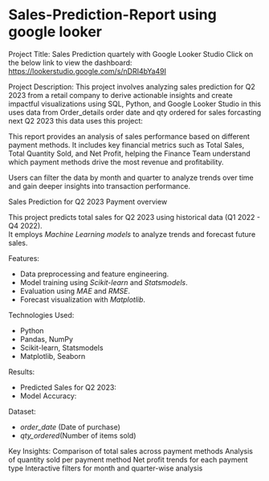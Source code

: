 # Sales-Prediction-Report using google looker 
Project Title: Sales Prediction quartely with Google Looker Studio Click on the below link to view the dashboard:
https://lookerstudio.google.com/s/nDRI4bYa49I

Project Description: This project involves analyzing sales prediction for Q2 2023 from a retail company to derive actionable insights and create impactful visualizations using SQL, Python, and Google Looker Studio in this uses data from Order_details order date and qty ordered for sales forcasting next Q2 2023 this data uses this project:

This report provides an analysis of sales performance based on different payment methods. It includes key financial metrics such as Total Sales, Total Quantity Sold, and Net Profit, helping the Finance Team understand which payment methods drive the most revenue and profitability.

Users can filter the data by month and quarter to analyze trends over time and gain deeper insights into transaction performance.

Sales Prediction for Q2 2023 
Payment overview

This project predicts total sales for Q2 2023 using historical data (Q1 2022 - Q4 2022).  
It employs *Machine Learning models* to analyze trends and forecast future sales.  

Features:
- Data preprocessing and feature engineering.
- Model training using *Scikit-learn* and *Statsmodels*.
- Evaluation using *MAE* and *RMSE*.
- Forecast visualization with *Matplotlib*.

 Technologies Used:
- Python
- Pandas, NumPy
- Scikit-learn, Statsmodels
- Matplotlib, Seaborn

Results:
- Predicted Sales for Q2 2023: 
- Model Accuracy: 

Dataset:
- *order_date* (Date of purchase)
- *qty_ordered*(Number of items sold)

Key Insights:
Comparison of total sales across payment methods
Analysis of quantity sold per payment method
Net profit trends for each payment type
Interactive filters for month and quarter-wise analysis


